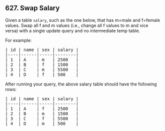 ## 627. Swap Salary

Given a table <code>salary</code>, such as the one below, that has m=male and  f=female values. Swap all f and m values (i.e., change all f values to m and vice versa) with a single update query and no intermediate temp table.</p>
 
For example:</p>
 
<pre>
| id | name | sex | salary |
|----|------|-----|--------|
| 1  | A    | m   | 2500   |
| 2  | B    | f   | 1500   |
| 3  | C    | m   | 5500   |
| 4  | D    | f   | 500    |
</pre>
After running your query, the above salary table should have the following rows:
<pre>
| id | name | sex | salary |
|----|------|-----|--------|
| 1  | A    | f   | 2500   |
| 2  | B    | m   | 1500   |
| 3  | C    | f   | 5500   |
| 4  | D    | m   | 500    |
</pre>
